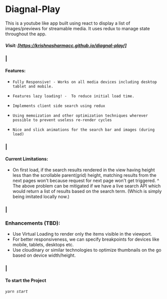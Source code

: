 # Diagnal-Play
This is a youtube like app built using react to display a list of images/previews for streamable media. It uses redux to manage state throughout the app.

##### Visit: [https://krishnasharmacc.github.io/diagnal-play/]

### |

#### Features:
- ``Fully Responsive! - Works on all media devices including desktop tablet and mobile.``

- ``Features lazy loading! -  To reduce initial load time.``
 
- ``Implements client side search using redux ``

-   ``Using memoization and other optimization techniques wherever possible to prevent useless re-render cycles`` 

- ``Nice and slick animations for the search bar and images (during load)``  

### |


#### Current Limitations:
- On first load, if the search results rendered in the view having height less than the scrollable parent(grid) height, matching results from the next pages won't because request for next page won't get triggered.
^ The above problem can be mitigated if we have a live search API which would return a list of results based on the search term. (Which is simply being imitated locally now.)

### |
### Enhancements (TBD):

- Use Virtual Loading to render only the items visible in the viewport.
- For better responsiveness, we can specify breakpoints for devices like mobile, tablets, desktops etc.
- Use cloudinary or similar technologies to optimize thumbnails on the go based on device width/height.

### |

#### To start the Project

###### `yarn start`

[https://krishnasharmacc.github.io/diagnal-play/]: https://krishnasharmacc.github.io/diagnal-play/